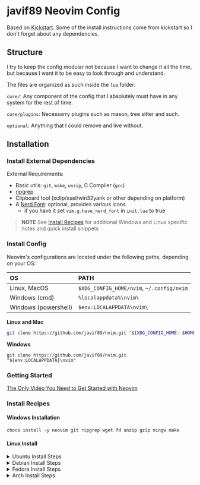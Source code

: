 # javif89 Neovim Config

Based on [Kickstart](https://github.com/nvim-lua/kickstart.nvim). Some of the install
instructions come from kickstart so I don't forget about any dependencies.

## Structure

I try to keep the config modular not because I want to change it all the time, but because
I want it to be easy to look through and understand.

The files are organized as such inside the `lua` folder:

`core/`: Any component of the config that I absolutely must have in any system for the rest of time.

`core/plugins`: Necessarry plugins such as mason, tree sitter and such.

`optional`: Anything that I could remove and live without.

## Installation

### Install External Dependencies

External Requirements:
- Basic utils: `git`, `make`, `unzip`, C Compiler (`gcc`)
- [ripgrep](https://github.com/BurntSushi/ripgrep#installation)
- Clipboard tool (xclip/xsel/win32yank or other depending on platform)
- A [Nerd Font](https://www.nerdfonts.com/): optional, provides various icons
  - if you have it set `vim.g.have_nerd_font` in `init.lua` to true

> **NOTE**
> See [Install Recipes](#Install-Recipes) for additional Windows and Linux specific notes
> and quick install snippets

### Install Config

Neovim's configurations are located under the following paths, depending on your OS:

| OS | PATH |
| :- | :--- |
| Linux, MacOS | `$XDG_CONFIG_HOME/nvim`, `~/.config/nvim` |
| Windows (cmd)| `%localappdata%\nvim\` |
| Windows (powershell)| `$env:LOCALAPPDATA\nvim\` |

**Linux and Mac**

```sh
git clone https://github.com/javif89/nvim.git "${XDG_CONFIG_HOME:-$HOME/.config}"/nvim
```

**Windows**

```
git clone https://github.com/javif89/nvim.git "${env:LOCALAPPDATA}\nvim"
```


### Getting Started

[The Only Video You Need to Get Started with Neovim](https://youtu.be/m8C0Cq9Uv9o)

### Install Recipes

#### Windows Installation

```
choco install -y neovim git ripgrep wget fd unzip gzip mingw make
```

#### Linux Install
<details><summary>Ubuntu Install Steps</summary>

```
sudo add-apt-repository ppa:neovim-ppa/unstable -y
sudo apt update
sudo apt install make gcc ripgrep unzip git xclip neovim
```
</details>
<details><summary>Debian Install Steps</summary>

```
sudo apt update
sudo apt install make gcc ripgrep unzip git xclip curl

# Now we install nvim
curl -LO https://github.com/neovim/neovim/releases/latest/download/nvim-linux64.tar.gz
sudo rm -rf /opt/nvim-linux64
sudo mkdir -p /opt/nvim-linux64
sudo chmod a+rX /opt/nvim-linux64
sudo tar -C /opt -xzf nvim-linux64.tar.gz

# make it available in /usr/local/bin, distro installs to /usr/bin
sudo ln -sf /opt/nvim-linux64/bin/nvim /usr/local/bin/
```
</details>
<details><summary>Fedora Install Steps</summary>

```
sudo dnf install -y gcc make git ripgrep fd-find unzip neovim
```
</details>

<details><summary>Arch Install Steps</summary>

```
sudo pacman -S --noconfirm --needed gcc make git ripgrep fd unzip neovim
```
</details>
